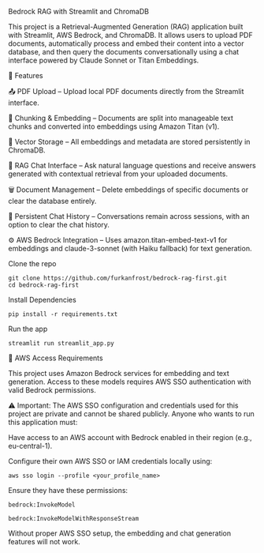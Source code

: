 Bedrock RAG with Streamlit and ChromaDB

This project is a Retrieval-Augmented Generation (RAG) application built with Streamlit, AWS Bedrock, and ChromaDB.
It allows users to upload PDF documents, automatically process and embed their content into a vector database, and then query the documents conversationally using a chat interface powered by Claude Sonnet or Titan Embeddings.

🚀 Features

📤 PDF Upload – Upload local PDF documents directly from the Streamlit interface.

🧩 Chunking & Embedding – Documents are split into manageable text chunks and converted into embeddings using Amazon Titan (v1).

💾 Vector Storage – All embeddings and metadata are stored persistently in ChromaDB.

🧠 RAG Chat Interface – Ask natural language questions and receive answers generated with contextual retrieval from your uploaded documents.

🗑️ Document Management – Delete embeddings of specific documents or clear the database entirely.

💬 Persistent Chat History – Conversations remain across sessions, with an option to clear the chat history.

⚙️ AWS Bedrock Integration – Uses amazon.titan-embed-text-v1 for embeddings and claude-3-sonnet (with Haiku fallback) for text generation.

Clone the repo
```
git clone https://github.com/furkanfrost/bedrock-rag-first.git
cd bedrock-rag-first 
```

Install Dependencies
```
pip install -r requirements.txt
```

Run the app
```
streamlit run streamlit_app.py
```

🔐 AWS Access Requirements

This project uses Amazon Bedrock services for embedding and text generation.
Access to these models requires AWS SSO authentication with valid Bedrock permissions.

⚠️ Important:
The AWS SSO configuration and credentials used for this project are private and cannot be shared publicly.
Anyone who wants to run this application must:

Have access to an AWS account with Bedrock enabled in their region (e.g., eu-central-1).

Configure their own AWS SSO or IAM credentials locally using:
```
aws sso login --profile <your_profile_name>
```

Ensure they have these permissions:

`bedrock:InvokeModel`

`bedrock:InvokeModelWithResponseStream`

Without proper AWS SSO setup, the embedding and chat generation features will not work.

